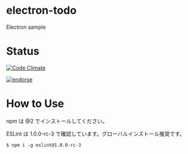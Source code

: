 # electron-todo
Electron sample


# Status

[![Code Climate](https://codeclimate.com/github/cncgl/electron-todo/badges/gpa.svg)](https://codeclimate.com/github/cncgl/electron-todo)

[![endorse](https://api.coderwall.com/cncgl/endorsecount.png)](https://coderwall.com/cncgl)

# How to Use

npm は @2 でインストールしてください。

ESLint は 1.0.0-rc-3 で確認しています。グローバルインストール推奨です。

```
$ npm i -g eslint@1.0.0-rc-3
```
